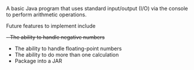 A basic Java program that uses standard input/output (I/O) via the console to perform arithmetic operations.

Future features to implement include

~~- The ability to handle negative numbers~~
- The ability to handle floating-point numbers
- The ability to do more than one calculation
- Package into a JAR